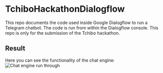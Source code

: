 # TchiboHackathonDialogflow
This repo documents the code used inside Google Dialogflow to run a Telegram chatbot. The code is run from within the Dialogflow console. This repo is only for the submission of the Tchibo hackathon.

## Result
Here you can see the functionality of the chat engine:
![Chat engine run through](link)
